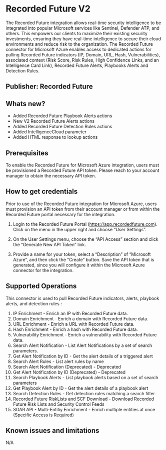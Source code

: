 # Recorded Future V2
The Recorded Future integration allows real-time security intelligence to be integrated into popular Microsoft services like Sentinel, Defender ATP, and others. This empowers our clients to maximize their existing security investments, ensuring they have real-time intelligence to secure their cloud environments and reduce risk to the organization. The Recorded Future connector for Microsoft Azure enables access to dedicated actions for pulling Recorded Future indicators (IP, Domain, URL, Hash, Vulnerabilities), associated context (Risk Score, Risk Rules, High Confidence Links, and an Intelligence Card Link), Recorded Future Alerts, Playbooks Alerts and Detection Rules.

## Publisher: Recorded Future

## Whats new?
- Added Recorded Future Playbook Alerts actions
- New V2 Recorded Future Alerts actions 
- Added Recorded Future Detection Rules actions
- Added IntelligenceCloud parameter
- Added HTML response to lookup actions

## Prerequisites

To enable the Recorded Future for Microsoft Azure integration, users must be provisioned a Recorded Future API token. Please reach to your account manager to obtain the necessary API token.

## How to get credentials

Prior to use of the Recorded Future integration for Microsoft Azure, users must provision an API token from their account manager or from within the Recorded Future portal necessary for the integration.

1. Login to the Recorded Future Portal (https://app.recordedfuture.com). Click on the menu in the upper right and choose “User Settings”.

2. On the User Settings menu, choose the “API Access” section and click the “Generate New API Token” link.

3. Provide a name for your token, select a “Description” of “Microsoft Azure”, and then click the “Create” button.  Save the API token that is generated, since you will configure it within the Microsoft Azure connector for the integration.

## Supported Operations
This connector is used to pull Recorded Future indicators, alerts, playbook alerts, and detection rules :
1. IP Enrichment - Enrich an IP with Recorded Future data. 
2. Domain Enrichment - Enrich a domain with Recorded Future data. 
3. URL Enrichment - Enrich a URL with Recorded Future data.
4. Hash Enrichment - Enrich a hash with Recorded Future data. 
5. Vulnerability Enrichment - Enrich a vulnerability with Recorded Future data. 
6. Search Alert Notification - List Alert Notifications by a set of search parameters. 
7. Get Alert Notification by ID - Get the alert details of a triggered alert
8. Search Alert Rules - List alert rules by name 
9. Search Alert Notification (Deprecated) - Deprecated
10. Get Alert Notification by ID (Deprecated) - Deprecated
11. Search Playbook Alerts - List playbook alerts based on a set of search parameters
12. Get Playbook Alert by ID - Get the alert details of a playbook alert
13. Search Detection Rules - Get detection rules matching a search filter
14. Recorded Future RiskLists and SCF Download - Download Recorded Future Risk Lists and Security Control Feeds
15. SOAR API - Multi-Entitiy Enrichment - Enrich multiple entities at once (Specific Access is Required)

## Known issues and limitations

N/A
